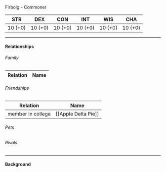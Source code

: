 Firbolg - Commoner 

STR | DEX | CON | INT | WIS | CHA
---- | ---- | ---- | ---- | ---- | ----  
10 (+0) | 10 (+0) | 10 (+0) | 10 (+0) | 10 (+0) | 10 (+0) | 

---

#### Relationships
###### Family
	
Relation | Name
------------ | ------------

###### Friendships
Relation | Name 
--- | ---
member in college | [[Apple Delta Pie]] 

###### Pets

###### Rivals

---

#### Background
<Description>